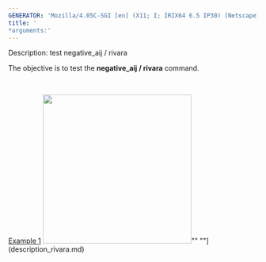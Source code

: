 ```yaml
---
GENERATOR: 'Mozilla/4.05C-SGI [en] (X11; I; IRIX64 6.5 IP30) [Netscape]'
title: '
*arguments:'
---
```


 Description: test negative\_aij / rivara

   The objective is to test the **negative\_aij / rivara** command.

    

   [Example 1](description_rivara.md)
   <img height="300" width="300" src="https://lanl.github.io/LaGriT/assets/images/rivara2_tn.gif">""
   ""](description_rivara.md)
